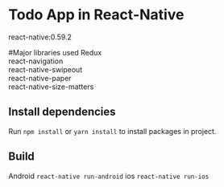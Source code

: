 # Todo App in React-Native

react-native:0.59.2

#Major libraries used
Redux  
react-navigation  
react-native-swipeout  
react-native-paper  
react-native-size-matters

## Install dependencies

Run `npm install` or `yarn install` to install packages in project.

## Build

Android `react-native run-android`
ios `react-native run-ios`
